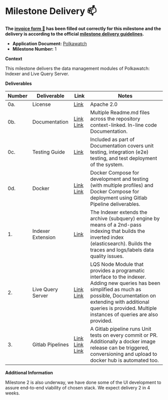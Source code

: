 # Milestone Delivery :mailbox:

**The [invoice form :pencil:](https://docs.google.com/forms/d/e/1FAIpQLSfmNYaoCgrxyhzgoKQ0ynQvnNRoTmgApz9NrMp-hd8mhIiO0A/viewform) has been filled out correctly for this milestone and the delivery is according to the official [milestone delivery guidelines](https://github.com/w3f/Grants-Program/blob/master/docs/milestone-deliverables-guidelines.md).**  

* **Application Document:** [Polkawatch](https://github.com/w3f/Grants-Program/blob/master/applications/Polkawatch.md) 
* **Milestone Number:** 1

**Context**

This milestone delivers the data management modules of Polkawatch: Indexer and Live Query Server. 

**Deliverables**


| Number | Deliverable       | Link                                                         | Notes                                                        |
| ------ | ----------------- | ------------------------------------------------------------ | ------------------------------------------------------------ |
| 0a.    | License           | [Link](https://gitlab.com/polkawatch/polkawatch/-/blob/W3F_MILESTONE_1/LICENSE) | Apache 2.0                                                   |
| 0b.    | Documentation     | [Link](https://gitlab.com/polkawatch/polkawatch/-/blob/W3F_MILESTONE_1/Readme.md) [Link](https://gitlab.com/polkawatch/polkawatch/-/blob/W3F_MILESTONE_1/deploy/Readme.md) | Multiple Readme.md files across the repository context-linked. In-line code Documentation. |
| 0c.    | Testing Guide     | [Link](https://gitlab.com/polkawatch/polkawatch/-/tree/W3F_MILESTONE_1#testing-guide) | Included as part of Documentation covers unit testing, integration (e2e) testing, and test deployment of the system. |
| 0d.    | Docker            | [Link](https://gitlab.com/polkawatch/polkawatch/-/blob/W3F_MILESTONE_1/docker-compose.yml) [Link](https://gitlab.com/polkawatch/polkawatch/-/blob/W3F_MILESTONE_1/deploy/docker-compose.yml) | Docker Compose for development and testing (with multiple profiles) and Docker Compose for deployment using Gitlab Pipeline deliverables. |
| 1.     | Indexer Extension | [Link](https://gitlab.com/polkawatch/polkawatch/-/tree/main/packages/indexer) | The Indexer extends the archive (subquery) engine by means of a 2nd-pass indexing that builds the inverted index (elasticsearch). Builds the traces and logs/labels data quality issues. |
| 2.     | Live Query Server | [Link](https://gitlab.com/polkawatch/polkawatch/-/tree/main/packages/lqs) [Link](https://gitlab.com/polkawatch/polkawatch/-/blob/main/packages/lqs/src/queries/Readme.md) | LQS Node Module that provides a programatic interface to the indexer. Adding new queries has been simplified as much as possible, Documentation on extending with additional queries is provided. Multiple instances of queries are also provided. |
| 3.     | Gitlab Pipelines  | [Link](https://gitlab.com/polkawatch/polkawatch/-/blob/main/.gitlab-ci.yml) [Link](https://hub.docker.com/search?q=polkawatch&type=image) [Link](https://gitlab.com/polkawatch/polkawatch/-/pipelines/480330716) | A Gitlab pipeline runs Unit tests on every commit or PR. Additionally a docker image release can be triggered, conversioning and upload to docker hub is automated too. |

**Additional Information**

Milestone 2 is also underway, we have done some of the UI development to assure end-to-end viability of chosen stack. We expect delivery 2 in 4 weeks.
